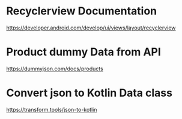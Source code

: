 
# Recyclerview Documentation
https://developer.android.com/develop/ui/views/layout/recyclerview

# Product dummy Data from API
https://dummyjson.com/docs/products

# Convert json to Kotlin Data class
https://transform.tools/json-to-kotlin